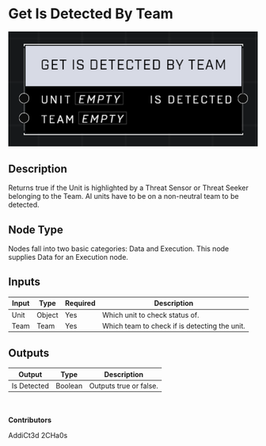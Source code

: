 # Get Is Detected By Team
![](../../../.gitbook/assets/get-is-detected-by-team.png)
## Description
Returns true if the Unit is highlighted by a Threat Sensor or Threat Seeker belonging to the Team. AI units have to be on a non-neutral team to be detected.

## Node Type
Nodes fall into two basic categories: Data and Execution. This node supplies Data for an Execution node.

## Inputs
| Input | Type | Required | Description |
|------------------|------------------|----------|--------------------------------------------------------------|
| Unit | Object | Yes | Which unit to check status of. |
| Team | Team | Yes | Which team to check if is detecting the unit. |

## Outputs
| Output | Type | Description |
|------------------|------------------|--------------------------------------------------------------|
| Is Detected | Boolean | Outputs true or false. |

\
\
**Contributors**

AddiCt3d 2CHa0s